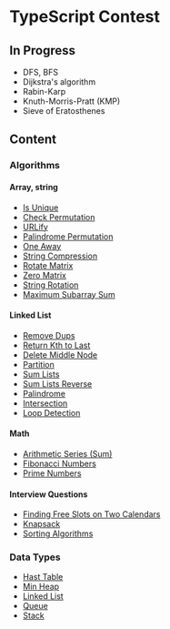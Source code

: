# TypeScript Contest

## In Progress

- DFS, BFS
- Dijkstra's algorithm
- Rabin-Karp
- Knuth-Morris-Pratt (KMP)
- Sieve of Eratosthenes

## Content

### Algorithms

#### Array, string

- [Is Unique](./src/algorithms/containsAllUniqueChars)
- [Check Permutation](./src/algorithms/checkStringsForPerm)
- [URLify](./src/algorithms/replaceAllSpaces)
- [Palindrome Permutation](./src/algorithms/isPalindromePerm)
- [One Away](./src/algorithms/checkChanges)
- [String Compression](./src/algorithms/stringCompression)
- [Rotate Matrix](./src/algorithms/rotateMatrix)
- [Zero Matrix](./src/algorithms/zeroMatrix)
- [String Rotation](./src/algorithms/stringRotation)
- [Maximum Subarray Sum](./src/algorithms/getMaxSubSum)

#### Linked List

- [Remove Dups](./src/algorithms/removeDuplicates)
- [Return Kth to Last](./src/algorithms/returnKthLast)
- [Delete Middle Node](./src/algorithms/deleteMiddleNode)
- [Partition](./src/algorithms/partition)
- [Sum Lists](./src/algorithms/sumLists)
- [Sum Lists Reverse](./src/algorithms/sumListsReverse)
- [Palindrome](./src/algorithms/listPalindrome)
- [Intersection](./src/algorithms/listIntersection)
- [Loop Detection](./src/algorithms/loopDetection)

#### Math

- [Arithmetic Series (Sum)](./src/algorithms/getArithmeticSeries)
- [Fibonacci Numbers](./src/algorithms/getFibNum)
- [Prime Numbers](./src/algorithms/getPrimes)

#### Interview Questions

- [Finding Free Slots on Two Calendars](./src/algorithms/getMeetingWindows)
- [Knapsack](./src/algorithms/getMaxValKnapsack)
- [Sorting Algorithms](./src/algorithms/sortingAlgorithms)

### Data Types

- [Hast Table](./src/dataTypes/HashTable)
- [Min Heap](./src/dataTypes/MinHeap)
- [Linked List](./src/dataTypes/LinkedList)
- [Queue](./src/dataTypes/Queue)
- [Stack](./src/dataTypes/Stack)
